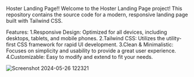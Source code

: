 Hoster Landing Page!!
Welcome to the Hoster Landing Page project! This repository contains the source code for a modern, responsive landing page built with Tailwind CSS.

Features:
1.Responsive Design: Optimized for all devices, including desktops, tablets, and mobile phones.
2.Tailwind CSS: Utilizes the utility-first CSS framework for rapid UI development.
3.Clean & Minimalistic: Focuses on simplicity and usability to provide a great user experience.
4.Customizable: Easy to modify and extend to fit your needs.

![Screenshot 2024-05-26 122321](https://github.com/Rasha-31/Landing-Page-using-Tailwind-CSS/assets/115500533/881d4e5b-87fd-499b-813b-ef494dfea856)
